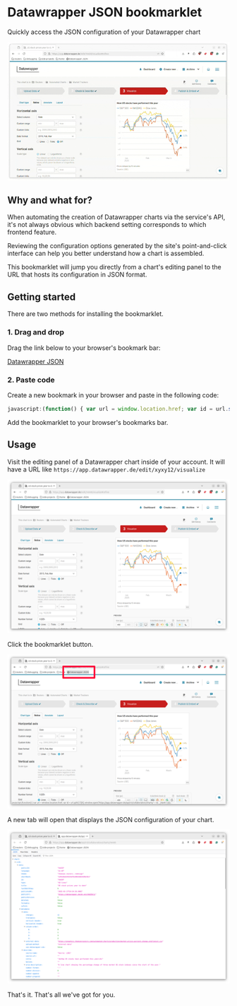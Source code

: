 # Datawrapper JSON bookmarklet

Quickly access the JSON configuration of your Datawrapper chart

![Screencast](_static/screencast.gif)

## Why and what for?

When automating the creation of Datawrapper charts via the service's API, it's not always obvious which backend setting corresponds to which frontend feature.

Reviewing the configuration options generated by the site's point-and-click interface can help you better understand how a chart is assembled.

This bookmarklet will jump you directly from a chart's editing panel to the URL that hosts its configuration in JSON format.

## Getting started

There are two methods for installing the bookmarklet.

### 1. Drag and drop

Drag the link below to your browser's bookmark bar:

<a href="javascript:(function() { var url = window.location.href; var id = url.split('/')[4]; window.open('https://app.datawrapper.de/api/v3/collaboration/charts/' + id, '_blank') })();">Datawrapper JSON</a>

### 2. Paste code

Create a new bookmark in your browser and paste in the following code:

```js
javascript:(function() { var url = window.location.href; var id = url.split('/')[4]; window.open('https://app.datawrapper.de/api/v3/collaboration/charts/' + id, '_blank') })();
```

Add the bookmarklet to your browser's bookmarks bar.

## Usage

Visit the editing panel of a Datawrapper chart inside of your account. It will have a URL like `https://app.datawrapper.de/edit/xyxy12/visualize`

![Editing panel](_static/panel.png)

Click the bookmarklet button.

![Clicking the bookmarklet](_static/click.png)

A new tab will open that displays the JSON configuration of your chart.

![The JSON config](_static/json.png)

That's it. That's all we've got for you.